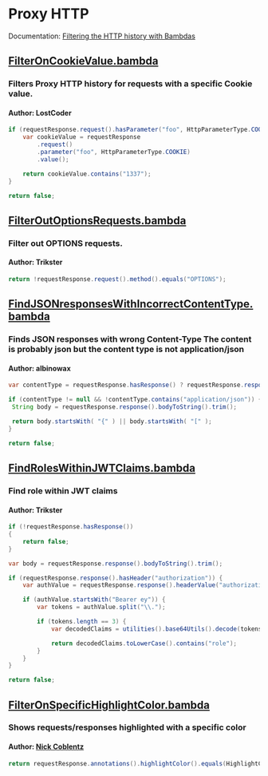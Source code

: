 # Proxy HTTP
Documentation: [Filtering the HTTP history with Bambdas](https://portswigger.net/burp/documentation/desktop/tools/proxy/http-history/bambdas)
## [FilterOnCookieValue.bambda](https://github.com/PortSwigger/bambdas/blob/main/Proxy/HTTP/FilterOnCookieValue.bambda)
### Filters Proxy HTTP history for requests with a specific Cookie value.
#### Author: LostCoder
```java
if (requestResponse.request().hasParameter("foo", HttpParameterType.COOKIE)) {
	var cookieValue = requestResponse
		.request()
		.parameter("foo", HttpParameterType.COOKIE)
		.value();

	return cookieValue.contains("1337");
}

return false;

```
## [FilterOutOptionsRequests.bambda](https://github.com/PortSwigger/bambdas/blob/main/Proxy/HTTP/FilterOutOptionsRequests.bambda)
### Filter out OPTIONS requests.
#### Author: Trikster
```java
return !requestResponse.request().method().equals("OPTIONS");

```
## [FindJSONresponsesWithIncorrectContentType.bambda](https://github.com/PortSwigger/bambdas/blob/main/Proxy/HTTP/FindJSONresponsesWithIncorrectContentType.bambda)
### Finds JSON responses with wrong Content-Type  The content is probably json but the content type is not application/json
#### Author: albinowax
```java
var contentType = requestResponse.hasResponse() ? requestResponse.response().headerValue("Content-Type") : null;

if (contentType != null && !contentType.contains("application/json")) {
 String body = requestResponse.response().bodyToString().trim();

 return body.startsWith( "{" ) || body.startsWith( "[" );
}

return false;

```
## [FindRolesWithinJWTClaims.bambda](https://github.com/PortSwigger/bambdas/blob/main/Proxy/HTTP/FindRolesWithinJWTClaims.bambda)
### Find role within JWT claims
#### Author: Trikster
```java
if (!requestResponse.hasResponse())
{
    return false;
}

var body = requestResponse.response().bodyToString().trim();

if (requestResponse.response().hasHeader("authorization")) {
    var authValue = requestResponse.response().headerValue("authorization");

    if (authValue.startsWith("Bearer ey")) {
        var tokens = authValue.split("\\.");

        if (tokens.length == 3) {
            var decodedClaims = utilities().base64Utils().decode(tokens[1], Base64DecodingOptions.URL).toString();

            return decodedClaims.toLowerCase().contains("role");
        }
    }
}

return false;

```
## [FilterOnSpecificHighlightColor.bambda](https://github.com/PortSwigger/bambdas/blob/main/Proxy/HTTP/FilterOnSpecificHighlightColor.bambda)
### Shows requests/responses highlighted with a specific color
#### Author: [Nick Coblentz ](https://github.com/ncoblentz)
```java
return requestResponse.annotations().highlightColor().equals(HighlightColor.CYAN);
```